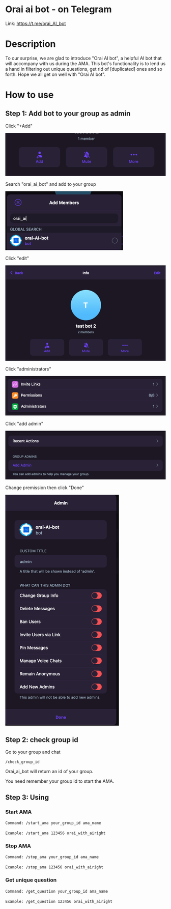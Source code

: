# Orai ai bot - on Telegram

Link: https://t.me/orai_AI_bot

# Description

To our surprise, we are glad to introduce "Orai AI bot", a helpful AI bot that will accompany with us during the AMA. This bot's functionality is to lend us a hand in filtering out unique questions, get rid of [duplicated] ones and so forth. Hope we all get on well with "Orai AI bot".

# How to use

## Step 1: Add bot to your group as admin

Click "+Add"

![Screenshot](images/example1.png "example")

Search "orai_ai_bot" and add to your group

![Screenshot](images/example2.png "example")

Click "edit"

![Screenshot](images/example3.png "example")

Click "administrators"

![Screenshot](images/example4.png "example")

Click "add admin"

![Screenshot](images/example6.png "example")

Change premission then click "Done"

![Screenshot](images/example5.png "example")

## Step 2: check group id

Go to your group and chat

    /check_group_id

Orai_ai_bot will return an id of your group.

You need remember your group id to start the AMA.

## Step 3: Using

### Start AMA

    Command: /start_ama your_group_id ama_name

    Example: /start_ama 123456 orai_with_airight

### Stop AMA

    Command: /stop_ama your_group_id ama_name

    Example: /stop_ama 123456 orai_with_airight

### Get unique question

    Command: /get_question your_group_id ama_name

    Example: /get_question 123456 orai_with_airight
